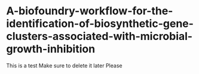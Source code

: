 # A-biofoundry-workflow-for-the-identification-of-biosynthetic-gene-clusters-associated-with-microbial-growth-inhibition
This is a test
Make sure to delete it later
Please
